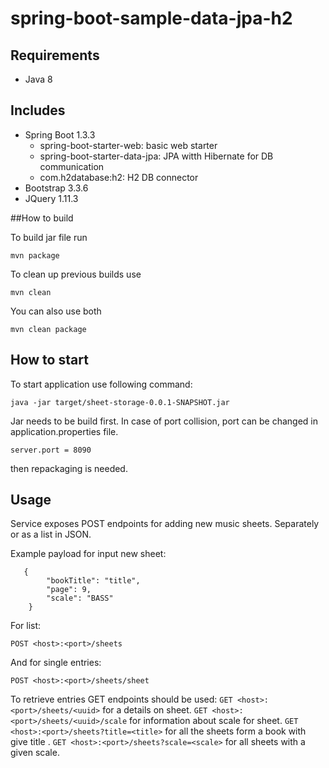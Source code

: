 # spring-boot-sample-data-jpa-h2

## Requirements
- Java 8

## Includes
- Spring Boot 1.3.3
  - spring-boot-starter-web: basic web starter
  - spring-boot-starter-data-jpa: JPA witth Hibernate for DB communication
  - com.h2database:h2: H2 DB connector
- Bootstrap 3.3.6
- JQuery 1.11.3

##How to build

To build jar file run
```
mvn package
```
To clean up previous builds use
```
mvn clean
```
You can also use both
```
mvn clean package
```

## How to start

To start application use following command:
```
java -jar target/sheet-storage-0.0.1-SNAPSHOT.jar
```

Jar needs to be build first.
In case of port collision, port can be changed in application.properties file.
```
server.port = 8090
```
then repackaging is needed.

## Usage

Service exposes POST endpoints for adding new music sheets. Separately or as a list in JSON.

Example payload for input new sheet:
```
   {
        "bookTitle": "title",
        "page": 9,
        "scale": "BASS"
    }
```
For list:
```
POST <host>:<port>/sheets
```
And for single entries:
```
POST <host>:<port>/sheets/sheet
```
To retrieve entries GET endpoints should be used:
`GET <host>:<port>/sheets/<uuid>` for a details on sheet.
`GET <host>:<port>/sheets/<uuid>/scale` for information about scale for sheet.
`GET <host>:<port>/sheets?title=<title>` for all the sheets form a book with give title .
`GET <host>:<port>/sheets?scale=<scale>` for all sheets with a given scale.



